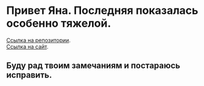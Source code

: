 # Привет Яна. Последняя показалась особенно тяжелой.  
[Ссылка на репозитории](https://github.com/Endorphinol/zakrivayuschiy-teg-f).  
[Ссылка на сайт](https://endorphinol.github.io/zakrivayuschiy-teg-f/).

## Буду рад твоим замечаниям и постараюсь исправить.
